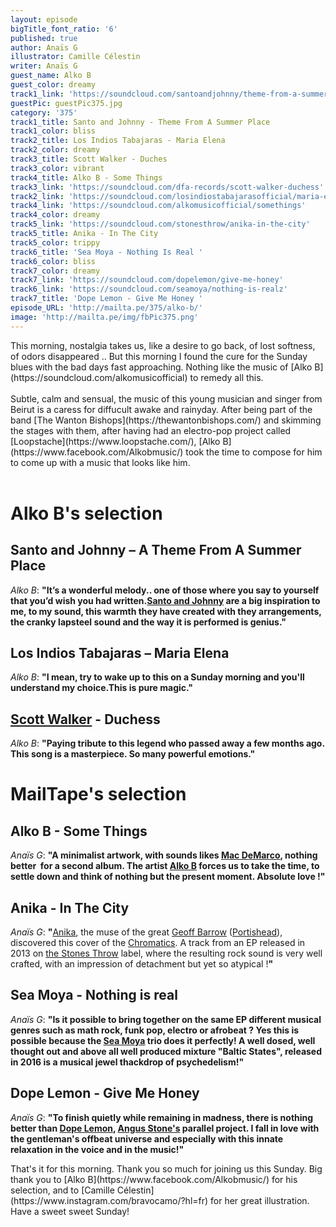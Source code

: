 ```yaml
---
layout: episode
bigTitle_font_ratio: '6'
published: true
author: Anaïs G
illustrator: Camille Célestin
writer: Anaïs G
guest_name: Alko B
guest_color: dreamy
track1_link: 'https://soundcloud.com/santoandjohnny/theme-from-a-summer-place'
guestPic: guestPic375.jpg
category: '375'
track1_title: Santo and Johnny - Theme From A Summer Place
track1_color: bliss
track2_title: Los Indios Tabajaras - Maria Elena
track2_color: dreamy
track3_title: Scott Walker - Duches
track3_color: vibrant
track4_title: Alko B - Some Things
track3_link: 'https://soundcloud.com/dfa-records/scott-walker-duchess'
track2_link: 'https://soundcloud.com/losindiostabajarasofficial/maria-elena-3'
track4_link: 'https://soundcloud.com/alkomusicofficial/somethings'
track4_color: dreamy
track5_link: 'https://soundcloud.com/stonesthrow/anika-in-the-city'
track5_title: Anika - In The City
track5_color: trippy
track6_title: 'Sea Moya - Nothing Is Real '
track6_color: bliss
track7_color: dreamy
track7_link: 'https://soundcloud.com/dopelemon/give-me-honey'
track6_link: 'https://soundcloud.com/seamoya/nothing-is-realz'
track7_title: 'Dope Lemon - Give Me Honey '
episode_URL: 'http://mailta.pe/375/alko-b/'
image: 'http://mailta.pe/img/fbPic375.png'
---
```

<p id="introduction">This morning, nostalgia takes us, like a desire to go back, of lost softness, of odors disappeared .. But this morning I found the cure for the Sunday blues with the bad days fast approaching. Nothing like the music of [Alko B](https://soundcloud.com/alkomusicofficial) to remedy all this.  
<br><br>Subtle, calm and sensual, the music of this young musician and singer from Beirut is a caress for diffucult awake and rainyday. After being part of the band [The Wanton Bishops](https://thewantonbishops.com/) and skimming the stages with them, after having had an electro-pop project called [Loopstache](https://www.loopstache.com/), [Alko B](https://www.facebook.com/Alkobmusic/) took the time to compose for him to come up with a music that looks like him.<br><br>
</p>

# Alko B's selection

## Santo and Johnny – A Theme From A Summer Place
_Alko B_: **"**It’s a wonderful melody.. one of those where you say to yourself that you’d wish you had written.[Santo and Johnny](https://fr.wikipedia.org/wiki/Santo_%26_Johnny) are a big inspiration to me, to my sound, this warmth they have created with they arrangements, the cranky lapsteel sound and the way it is performed is genius.**"**

## Los Indios Tabajaras – Maria Elena
_Alko B_: **"**I mean, try to wake up to this on a Sunday morning and you'll understand my choice.This is pure magic.**"**

## [Scott Walker](https://fr.wikipedia.org/wiki/Scott_Walker) - Duchess  
_Alko B_: **"**Paying tribute to this legend who passed away a few months ago. This song is a masterpiece. So many powerful emotions.**"**


# MailTape's selection

## Alko B - Some Things
_Anaïs G_: **"**A minimalist artwork, with sounds likes [Mac DeMarco](https://www.facebook.com/MacDeMarcoBand/), nothing better  for a second album. The artist [Alko B](https://soundcloud.com/alkomusicofficial) forces us to take the time, to settle down and think of nothing but the present moment. Absolute love !**"**

## Anika - In The City
_Anaïs G_: **"**[Anika](https://www.stonesthrow.com/anika), the muse of the great [Geoff Barrow](https://fr.wikipedia.org/wiki/Geoff_Barrow) ([Portishead](https://fr.wikipedia.org/wiki/Portishead_(groupe))), discovered this cover of the [Chromatics](https://fr.wikipedia.org/wiki/Chromatics). A track from an EP released in 2013 on [the Stones Throw](https://www.stonesthrow.com/) label, where the resulting rock sound is very well crafted, with an impression of detachment but yet so atypical !**"**

## Sea Moya - Nothing is real
_Anaïs G_: **"**Is it possible to bring together on the same EP different musical genres such as math rock, funk pop, electro or afrobeat ? Yes this is possible because the [Sea Moya](https://seamoya.bandcamp.com/) trio does it perfectly! A well dosed, well thought out and above all well produced mixture "Baltic States", released in 2016 is a musical jewel thackdrop of psychedelism!**"**

## Dope Lemon - Give Me Honey
_Anaïs G_: **"**To finish quietly while remaining in madness, there is nothing better than [Dope Lemon](https://www.dopelemon.com/), [Angus Stone's](https://fr.wikipedia.org/wiki/Angus_Stone) parallel project. I fall in love with the gentleman's offbeat universe and especially with this innate relaxation in the voice and in the music!**"**


<p id="outroduction"> That's it for this morning. Thank you so much for joining us this Sunday. Big thank you to [Alko B](https://www.facebook.com/Alkobmusic/) for his selection, and to [Camille Célestin](https://www.instagram.com/bravocamo/?hl=fr) for her great illustration. Have a sweet sweet Sunday!</p>
